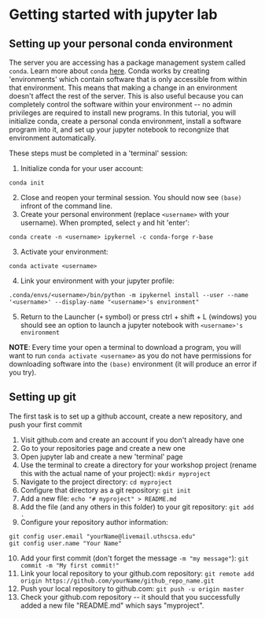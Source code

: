 # Getting started with jupyter lab

## Setting up your personal conda environment

The server you are accessing has a package management system called `conda`. Learn more about `conda` [here](https://docs.conda.io/en/latest/). Conda works by creating 'environments' which contain software that is only accessible from within that environment. This means that making a change in an environment doesn't affect the rest of the server. This is also useful because you can completely control the software within your environment -- no admin privileges are required to install new programs. In this tutorial, you will initialize conda, create a personal conda environment, install a software program into it, and set up your jupyter notebook to recongnize that environment automatically. 

These steps must be completed in a 'terminal' session:
1. Initialize conda for your user account:
```
conda init
```
2. Close and reopen your terminal session. You should now see `(base)` infront of the command line.
2. Create your personal environment (replace `<username>` with your username). When prompted, select `y` and hit 'enter':
```
conda create -n <username> ipykernel -c conda-forge r-base
```
3. Activate your environment:
```
conda activate <username>
```
4. Link your environment with your jupyter profile:
```
.conda/envs/<username>/bin/python -m ipykernel install --user --name '<username>' --display-name "<username>'s environment"
```
5. Return to the Launcher (`+` symbol) or press ctrl + shift + L (windows) you should see an option to launch a jupyter notebook with `<username>'s environment`


**NOTE**: Every time your open a terminal to download a program, you will want to run `conda activate <username>` as you do not have permissions for downloading software into the `(base)` environment (it will produce an error if you try).


## Setting up git

The first task is to set up a github account, create a new repository, and push your first commit

1. Visit github.com and create an account if you don't already have one
2. Go to your repositories page and create a new one
3. Open jupyter lab and create a new 'terminal' page
4. Use the terminal to create a directory for your workshop project (rename this with the actual name of your project):
`mkdir myproject`
5. Navigate to the project directory: 
`cd myproject`
6. Configure that directory as a git repository: 
`git init`
7. Add a new file:
`echo "# myproject" > README.md`
8. Add the file (and any others in this folder) to your git repository:
`git add .`
9. Configure your repository author information:
```
git config user.email "yourName@livemail.uthscsa.edu"
git config user.name "Your Name"
```
10. Add your first commit (don't forget the message `-m "my message"`):
`git commit -m "My first commit!"`
11. Link your local repository to your github.com repository:
`git remote add origin https://github.com/yourName/github_repo_name.git`
12. Push your local repository to github.com:
`git push -u origin master`
13. Check your github.com repository -- it should that you successfully added a new file "README.md" which says "myproject".
